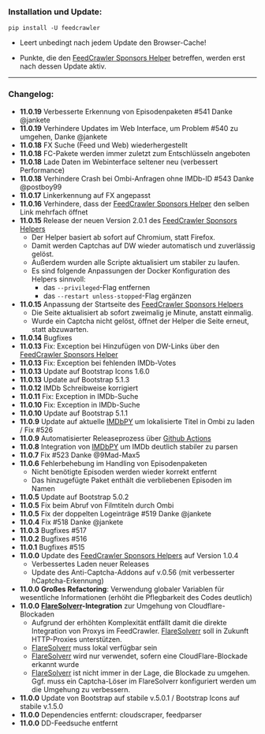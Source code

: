 ### Installation und Update:

`pip install -U feedcrawler`

- Leert unbedingt nach jedem Update den Browser-Cache!

- Punkte, die den [FeedCrawler Sponsors Helper](https://github.com/rix1337/RSScrawler/wiki/5.-FeedCrawler-Sponsors-Helper) betreffen, werden erst nach dessen Update aktiv.

---

### Changelog:
- **11.0.19** Verbesserte Erkennung von Episodenpaketen #541 Danke @jankete
- **11.0.19** Verhindere Updates im Web Interface, um Problem #540 zu umgehen, Danke @jankete
- **11.0.18** FX Suche (Feed und Web) wiederhergestellt
- **11.0.18** FC-Pakete werden immer zuletzt zum Entschlüsseln angeboten
- **11.0.18** Lade Daten im Webinterface seltener neu (verbessert Performance)
- **11.0.18** Verhindere Crash bei Ombi-Anfragen ohne IMDb-ID #543 Danke @postboy99
- **11.0.17** Linkerkennung auf FX angepasst
- **11.0.16** Verhindere, dass der [FeedCrawler Sponsors Helper](https://github.com/rix1337/RSScrawler/wiki/5.-FeedCrawler-Sponsors-Helper) den
  selben Link mehrfach öffnet
- **11.0.15** Release der neuen Version 2.0.1 des [FeedCrawler Sponsors Helpers](https://github.com/rix1337/RSScrawler/wiki/5.-FeedCrawler-Sponsors-Helper)
  - Der Helper basiert ab sofort auf Chromium, statt Firefox.
  - Damit werden Captchas auf DW wieder automatisch und zuverlässig gelöst.
  - Außerdem wurden alle Scripte aktualisiert um stabiler zu laufen.
  - Es sind folgende Anpassungen der Docker Konfiguration des Helpers sinnvoll:
    - das `--privileged`-Flag entfernen
    - das `--restart unless-stopped`-Flag ergänzen
- **11.0.15** Anpassung der Startseite des [FeedCrawler Sponsors Helpers](https://github.com/rix1337/RSScrawler/wiki/5.-FeedCrawler-Sponsors-Helper)
  - Die Seite aktualisiert ab sofort zweimalig je Minute, anstatt einmalig.
  - Wurde ein Captcha nicht gelöst, öffnet der Helper die Seite erneut, statt abzuwarten.
- **11.0.14** Bugfixes
- **11.0.13** Fix: Exception bei Hinzufügen von DW-Links über den [FeedCrawler Sponsors Helper](https://github.com/rix1337/RSScrawler/wiki/5.-FeedCrawler-Sponsors-Helper)
- **11.0.13** Fix: Exception bei fehlenden IMDb-Votes
- **11.0.13** Update auf Bootstrap Icons 1.6.0
- **11.0.13** Update auf Bootstrap 5.1.3
- **11.0.12** IMDb Schreibweise korrigiert
- **11.0.11** Fix: Exception in IMDb-Suche
- **11.0.10** Fix: Exception in IMDb-Suche
- **11.0.10** Update auf Bootstrap 5.1.1
- **11.0.9** Update auf aktuelle [IMDbPY](https://imdbpy.github.io/) um lokalisierte Titel in Ombi zu laden / Fix #526
- **11.0.9** Automatisierter Releaseprozess über [Github Actions](https://github.com/rix1337/FeedCrawler/actions/workflows/CreateRelease.yml)
- **11.0.8** Integration von [IMDbPY](https://imdbpy.github.io/) um IMDb deutlich stabiler zu parsen
- **11.0.7** Fix #523 Danke @9Mad-Max5
- **11.0.6** Fehlerbehebung im Handling von Episodenpaketen
  - Nicht benötigte Episoden werden wieder korrekt entfernt
  - Das hinzugefügte Paket enthält die verbliebenen Episoden im Namen
- **11.0.5** Update auf Bootstrap 5.0.2
- **11.0.5** Fix beim Abruf von Filmtiteln durch Ombi
- **11.0.5** Fix der doppelten Logeinträge #519 Danke @jankete
- **11.0.4** Fix #518 Danke @jankete
- **11.0.3** Bugfixes #517
- **11.0.2** Bugfixes #516
- **11.0.1** Bugfixes #515
- **11.0.0**  Update des [FeedCrawler Sponsors Helpers](https://github.com/rix1337/RSScrawler/wiki/5.-FeedCrawler-Sponsors-Helper) auf Version 1.0.4
  - Verbessertes Laden neuer Releases
  - Update des Anti-Captcha-Addons auf v.0.56 (mit verbesserter hCaptcha-Erkennung)
- **11.0.0** **Großes Refactoring**: Verwendung globaler Variablen für wesentliche Informationen (erhöht die Pflegbarkeit des Codes deutlich)
- **11.0.0** **[FlareSolverr](https://github.com/FlareSolverr/FlareSolverr)-Integration** zur Umgehung von Cloudflare-Blockaden
  - Aufgrund der erhöhten Komplexität entfällt damit die direkte Integration von Proxys im FeedCrawler. [FlareSolverr](https://github.com/FlareSolverr/FlareSolverr) soll in Zukunft HTTP-Proxies unterstützen.
  - [FlareSolverr](https://github.com/FlareSolverr/FlareSolverr) muss lokal verfügbar sein
  - [FlareSolverr](https://github.com/FlareSolverr/FlareSolverr) wird nur verwendet, sofern eine CloudFlare-Blockade erkannt wurde
  - [FlareSolverr](https://github.com/FlareSolverr/FlareSolverr) ist nicht immer in der Lage, die Blockade zu umgehen. Ggf. muss ein Captcha-Löser im FlareSolverr konfiguriert werden um die Umgehung zu verbessern.
- **11.0.0** Update von Bootstrap auf stabile v.5.0.1 / Bootstrap Icons auf stabile v.1.5.0
- **11.0.0** Dependencies entfernt: cloudscraper, feedparser
- **11.0.0** DD-Feedsuche entfernt
